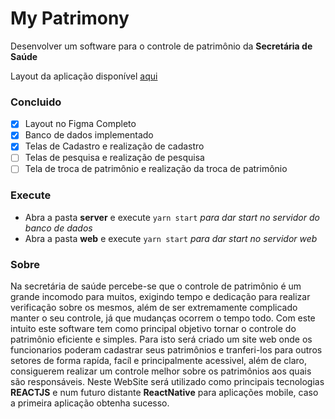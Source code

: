 # My Patrimony

Desenvolver um software para o controle de patrimônio da __Secretária de Saúde__

Layout da aplicação disponível [aqui](https://www.figma.com/file/UZH4KDbmpU3hNEVzKm2WRA/My-Patrimony-web)

### Concluido
 - [x] Layout no Figma Completo
 - [x] Banco de dados implementado
 - [x] Telas de Cadastro e realização de cadastro
 - [ ] Telas de pesquisa e realização de pesquisa
 - [ ] Tela de troca de patrimônio e realização da troca de patrimônio

### Execute

 - Abra a pasta __server__ e execute `yarn start` _para dar start no servidor do banco de dados_
 - Abra a pasta __web__ e execute  `yarn start` _para dar start no servidor web_


### Sobre

Na secretária de saúde percebe-se que o controle de patrimônio é um grande incomodo para muitos, exigindo tempo e dedicação para realizar verificação sobre os mesmos, além de ser extremamente complicado manter o seu controle, já que mudanças ocorrem o tempo todo.
Com este intuito este software tem como principal objetivo tornar o controle do patrimônio eficiente e simples. Para isto será criado um site
web onde os funcionarios poderam cadastrar seus patrimônios e tranferi-los para outros setores de forma rapída, facíl e principalmente acessivel, além de claro, consiguerem realizar um controle melhor sobre os patrimônios aos quais são responsáveis.
Neste WebSite será utilizado como principais tecnologias __REACTJS__ e num futuro distante __ReactNative__ para aplicações mobile, caso a primeira aplicação obtenha sucesso.
